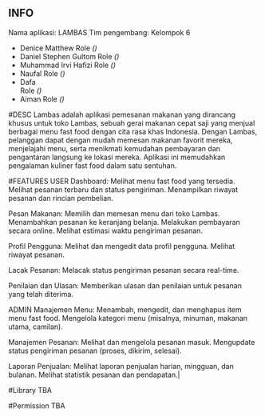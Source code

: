 ## INFO

Nama aplikasi: LAMBAS
Tim pengembang: Kelompok 6

- Denice Matthew
Role *()*
- Daniel Stephen Gultom
Role *()*
- Muhammad Irvi Hafizi 
Role *()*
- Naufal 
Role *()*
- Dafa  
Role *()*
- Aiman 
Role *()*

#DESC
Lambas adalah aplikasi pemesanan makanan yang dirancang khusus untuk toko Lambas, sebuah gerai makanan cepat saji yang menjual berbagai menu fast food dengan cita rasa khas Indonesia. Dengan Lambas, pelanggan dapat dengan mudah memesan makanan favorit mereka, menjelajahi menu, serta menikmati kemudahan pembayaran dan pengantaran langsung ke lokasi mereka. Aplikasi ini memudahkan pengalaman kuliner fast food dalam satu sentuhan.

#FEATURES 
USER
Dashboard:
Melihat menu fast food yang tersedia.
Melihat pesanan terbaru dan status pengiriman.
Menampilkan riwayat pesanan dan rincian pembelian.

Pesan Makanan:
Memilih dan memesan menu dari toko Lambas.
Menambahkan pesanan ke keranjang belanja.
Melakukan pembayaran secara online.
Melihat estimasi waktu pengiriman pesanan.

Profil Pengguna:
Melihat dan mengedit data profil pengguna.
Melihat riwayat pesanan.

Lacak Pesanan:
Melacak status pengiriman pesanan secara real-time.

Penilaian dan Ulasan:
Memberikan ulasan dan penilaian untuk pesanan yang telah diterima.

ADMIN
Manajemen Menu:
Menambah, mengedit, dan menghapus item menu fast food.
Mengelola kategori menu (misalnya, minuman, makanan utama, camilan).

Manajemen Pesanan:
Melihat dan mengelola pesanan masuk.
Mengupdate status pengiriman pesanan (proses, dikirim, selesai).

Laporan Penjualan:
Melihat laporan penjualan harian, mingguan, dan bulanan.
Melihat statistik pesanan dan pendapatan.|


#Library
TBA

#Permission
TBA

